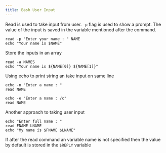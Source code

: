 ```yaml
---
title: Bash User Input
---
```


Read is used to take input from user. `-p` flag is used to show a prompt. The value of the input is saved in the variable mentioned after the command.

````shell
read -p "Enter your name : " NAME
echo "Your name is $NAME"
````

Store the inputs in an array

````shell
read -a NAMES
echo "Your name is ${NAME[0]} ${NAME[1]}"
````

Using echo to print string an take input on same line

````shell
echo -n "Enter a name : "
read NAME

echo -e "Enter a name : /c"
read NAME
````

Another approach to taking user input

````shell
echo "Enter full name : "
read FNAME LNAME
echo "My name is $FNAME $LNAME"
````

If after the read command an variable name is not specified then the value by default is stored in the `$REPLY` variable
